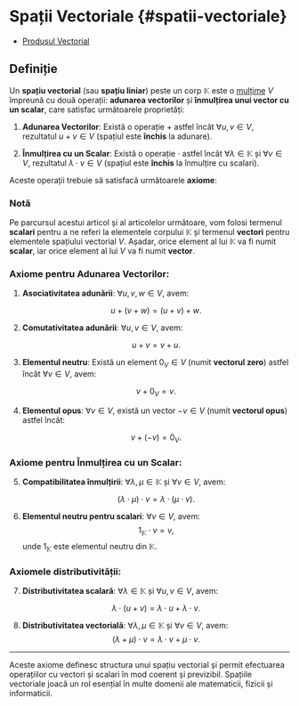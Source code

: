 # Spații Vectoriale {#spatii-vectoriale}

- [Produsul Vectorial](/algebra/spatii-vectoriale/produs-vectorial.md)

## Definiție

Un **spațiu vectorial** (sau **spațiu liniar**) peste un corp $\mathbb{K}$ este o [mulțime](/teorie/multime) $V$ împreună cu două operații: **adunarea vectorilor** și **înmulțirea unui vector cu un scalar**, care satisfac următoarele proprietăți:

1. **Adunarea Vectorilor**: Există o operație $+$ astfel încât $\forall u, v \in V$, rezultatul $u + v \in V$ (spațiul este **închis** la adunare).

2. **Înmulțirea cu un Scalar**: Există o operație $\cdot$ astfel încât $\forall \lambda \in \mathbb{K}$ și $\forall v \in V$, rezultatul $\lambda \cdot v \in V$ (spațiul este **închis** la înmulțire cu scalari).

Aceste operații trebuie să satisfacă următoarele **axiome**:

### Notă

Pe parcursul acestui articol și al articolelor următoare, vom folosi termenul **scalari** pentru a ne referi la elementele corpului $\mathbb{K}$ și termenul **vectori** pentru elementele spațiului vectorial $V$. Așadar, orice element al lui $\mathbb{K}$ va fi numit **scalar**, iar orice element al lui $V$ va fi numit **vector**.

### Axiome pentru Adunarea Vectorilor:

1. **Asociativitatea adunării**: $\forall u, v, w \in V$, avem:

   $$
   u + (v + w) = (u + v) + w.
   $$

2. **Comutativitatea adunării**: $\forall u, v \in V$, avem:

   $$
   u + v = v + u.
   $$

3. **Elementul neutru**: Există un element $0_V \in V$ (numit **vectorul zero**) astfel încât $\forall v \in V$, avem:

   $$
   v + 0_V = v.
   $$

4. **Elementul opus**: $\forall v \in V$, există un vector $-v \in V$ (numit **vectorul opus**) astfel încât:

   $$
   v + (-v) = 0_V.
   $$

### Axiome pentru Înmulțirea cu un Scalar:

5. **Compatibilitatea înmulțirii**: $\forall \lambda, \mu \in \mathbb{K}$ și $\forall v \in V$, avem:

   $$
   (\lambda \cdot \mu) \cdot v = \lambda \cdot (\mu \cdot v).
   $$

6. **Elementul neutru pentru scalari**: $\forall v \in V$, avem:
   $$
   1_{\mathbb{K}} \cdot v = v,
   $$
   unde $1_{\mathbb{K}}$ este elementul neutru din $\mathbb{K}$.

### Axiomele distributivității:

7. **Distributivitatea scalară**: $\forall \lambda \in \mathbb{K}$ și $\forall u, v \in V$, avem:

   $$
   \lambda \cdot (u + v) = \lambda \cdot u + \lambda \cdot v.
   $$

8. **Distributivitatea vectorială**: $\forall \lambda, \mu \in \mathbb{K}$ și $\forall v \in V$, avem:
   $$
   (\lambda + \mu) \cdot v = \lambda \cdot v + \mu \cdot v.
   $$

---

Aceste axiome definesc structura unui spațiu vectorial și permit efectuarea operațiilor cu vectori și scalari în mod coerent și previzibil. Spațiile vectoriale joacă un rol esențial în multe domenii ale matematicii, fizicii și informaticii.
